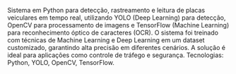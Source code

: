 Sistema em Python para detecção, rastreamento e leitura de placas veiculares em tempo real, utilizando YOLO (Deep Learning) para detecção, OpenCV para processamento de imagens e TensorFlow (Machine Learning) para reconhecimento óptico de caracteres (OCR). O sistema foi treinado com técnicas de Machine Learning e Deep Learning em um dataset customizado, garantindo alta precisão em diferentes cenários. A solução é ideal para aplicações como controle de tráfego e segurança. Tecnologias: Python, YOLO, OpenCV, TensorFlow.
